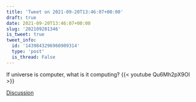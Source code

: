 ```yaml
---
title: 'Tweet on 2021-09-20T13:46:07+00:00'
draft: true
date: 2021-09-20T13:46:07+00:00
slug: '202109201346'
is_tweet: true
tweet_info:
  id: '1439843296960909314'
  type: 'post'
  is_thread: False
---
```




If universe is computer, what is it computing? {{< youtube Qu6Mh2pX9OI >}}

[Discussion](https://x.com/sytelus/status/1439843296960909314)
